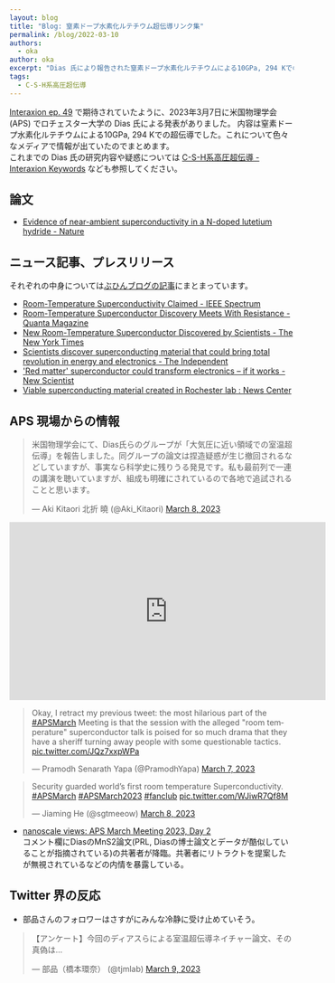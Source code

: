 ```yaml
---
layout: blog
title: "Blog: 窒素ドープ水素化ルテチウム超伝導リンク集"
permalink: /blog/2022-03-10
authors:
  - oka
author: oka
excerpt: "Dias 氏により報告された窒素ドープ水素化ルテチウムによる10GPa, 294 Kでの超伝導について色々なメディアで情報が出ていたのでまとめます。 "
tags:
  - C-S-H系高圧超伝導
---
```


[Interaxion ep. 49](https://interaxion-podcast.github.io/49) で期待されていたように、2023年3月7日に米国物理学会 (APS) でロチェスター大学の Dias 氏による発表がありました。
内容は窒素ドープ水素化ルテチウムによる10GPa, 294 Kでの超伝導でした。これについて色々なメディアで情報が出ていたのでまとめます。  
これまでの Dias 氏の研究内容や疑惑については [C-S-H系高圧超伝導 - Interaxion Keywords](https://interaxion-podcast.github.io/keywords/c-s-h/) なども参照してください。

## 論文

- [Evidence of near-ambient superconductivity in a N-doped lutetium hydride - Nature](https://www.nature.com/articles/s41586-023-05742-0)

## ニュース記事、プレスリリース

それぞれの中身については[ぶひんブログの記事](https://buhin-blog.blogspot.com/2023/03/nature.html)にまとまっています。

- [Room-Temperature Superconductivity Claimed - IEEE Spectrum](https://spectrum.ieee.org/room-temperature-superconductor)
- [Room-Temperature Superconductor Discovery Meets With Resistance - Quanta Magazine](https://www.quantamagazine.org/room-temperature-superconductor-discovery-meets-with-resistance-20230308/)
- [New Room-Temperature Superconductor Discovered by Scientists - The New York Times](https://www.nytimes.com/2023/03/08/science/room-temperature-superconductor-ranga-dias.html?smid=tw-nytimes&smtyp=cur)
- [Scientists discover superconducting material that could bring total revolution in energy and electronics - The Independent](https://www.independent.co.uk/tech/superconducter-material-new-breakthrough-electronics-b2296644.html)
- ['Red matter' superconductor could transform electronics – if it works - New Scientist](https://www.newscientist.com/article/2363376-red-matter-superconductor-could-transform-electronics-if-it-works/?utm_medium=social&utm_campaign=echobox&utm_source=Twitter#Echobox=1678291658-1)
- [Viable superconducting material created in Rochester lab : News Center](https://www.rochester.edu/newscenter/highest-temperature-superconducting-materials-metals-reddmatter-551382/)

## APS 現場からの情報

<blockquote class="twitter-tweet tw-align-center"><p lang="ja" dir="ltr">米国物理学会にて、Dias氏らのグループが「大気圧に近い領域での室温超伝導」を報告しました。同グループの論文は捏造疑惑が生じ撤回されるなどしていますが、事実なら科学史に残りうる発見です。私も最前列で一連の講演を聴いていますが、組成も明確にされているので各地で追試されることと思います。</p>&mdash; Aki Kitaori 北折 曉 (@Aki_Kitaori) <a href="https://twitter.com/Aki_Kitaori/status/1633259493445488640?ref_src=twsrc%5Etfw">March 8, 2023</a>
</blockquote> <script async src="https://platform.twitter.com/widgets.js" charset="utf-8"></script>

<div style="text-align: center;">
<iframe width="560" height="315" src="https://www.youtube.com/embed/XhhvOMuLF94" title="YouTube video player" frameborder="0" allow="accelerometer; autoplay; clipboard-write; encrypted-media; gyroscope; picture-in-picture; web-share" allowfullscreen></iframe>
</div>

<blockquote class="twitter-tweet tw-align-center"><p lang="en" dir="ltr">Okay, I retract my previous tweet: the most hilarious part of the <a href="https://twitter.com/hashtag/APSMarch?src=hash&amp;ref_src=twsrc%5Etfw">#APSMarch</a> Meeting is that the session with the alleged &quot;room temperature&quot; superconductor talk is poised for so much drama that they have a sheriff turning away people with some questionable tactics. <a href="https://t.co/JQz7xxpWPa">pic.twitter.com/JQz7xxpWPa</a></p>&mdash; Pramodh Senarath Yapa (@PramodhYapa) <a href="https://twitter.com/PramodhYapa/status/1633244437034979329?ref_src=twsrc%5Etfw">March 7, 2023</a>
</blockquote> <script async src="https://platform.twitter.com/widgets.js" charset="utf-8"></script>

<blockquote class="twitter-tweet tw-align-center"><p lang="en" dir="ltr">Security guarded world’s first room temperature Superconductivity. <a href="https://twitter.com/hashtag/APSMarch?src=hash&amp;ref_src=twsrc%5Etfw">#APSMarch</a> <a href="https://twitter.com/hashtag/APSMarch2023?src=hash&amp;ref_src=twsrc%5Etfw">#APSMarch2023</a> <a href="https://twitter.com/hashtag/fanclub?src=hash&amp;ref_src=twsrc%5Etfw">#fanclub</a> <a href="https://t.co/WJiwR7Qf8M">pic.twitter.com/WJiwR7Qf8M</a></p>&mdash; Jiaming He (@sgtmeeow) <a href="https://twitter.com/sgtmeeow/status/1633270237524299776?ref_src=twsrc%5Etfw">March 8, 2023</a>
</blockquote> <script async src="https://platform.twitter.com/widgets.js" charset="utf-8"></script>

- [nanoscale views: APS March Meeting 2023, Day 2](https://nanoscale.blogspot.com/2023/03/aps-march-meeting-2023-day-2.html)  
  コメント欄にDiasのMnS2論文(PRL, Diasの博士論文とデータが酷似していることが指摘されている)の共著者が降臨。共著者にリトラクトを提案したが無視されているなどの内情を暴露している。

## Twitter 界の反応

- 部品さんのフォロワーはさすがにみんな冷静に受け止めていそう。

<blockquote class="twitter-tweet tw-align-center"><p lang="ja" dir="ltr">【アンケート】今回のディアスらによる室温超伝導ネイチャー論文、その真偽は...</p>&mdash; 部品（橋本環奈） (@tjmlab) <a href="https://twitter.com/tjmlab/status/1633669805982228480?ref_src=twsrc%5Etfw">March 9, 2023</a>
</blockquote> <script async src="https://platform.twitter.com/widgets.js" charset="utf-8"></script>

